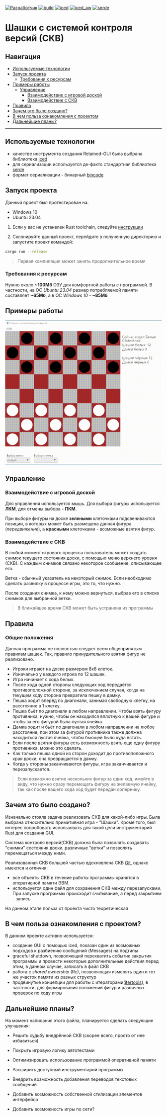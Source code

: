 [![Разработчик](https://img.shields.io/badge/%D0%A0%D0%B0%D0%B7%D1%80%D0%B0%D0%B1%D0%BE%D1%82%D1%87%D0%B8%D0%BA-%D0%A1%D1%8B%D1%80%D1%86%D0%B5%D0%B2%20%D0%92%D0%B0%D0%B4%D0%B8%D0%BC%20%D0%98%D0%B3%D0%BE%D1%80%D0%B5%D0%B2%D0%B8%D1%87-9933FF?labelColor=4c0099&style=flat&link=https://github.com/iced-rs/iced_aw)](https://github.com/iced-rs/iced_aw)
[![build](https://github.com/syrtcevvi/checkers/actions/workflows/rust.yml/badge.svg)](https://github.com/syrtcevvi/checkers/actions/workflows/rust.yml)
[![iced](https://img.shields.io/badge/iced-%D0%91%D0%B8%D0%B1%D0%BB%D0%B8%D0%BE%D1%82%D0%B5%D0%BA%D0%B0%20GUI-blue?labelColor=00008B&style=flat&link=https://github.com/iced-rs/iced)](https://github.com/iced-rs/iced)
[![iced_aw](https://img.shields.io/badge/iced_aw-%D0%A0%D0%B0%D1%81%D1%88%D0%B8%D1%80%D0%B5%D0%BD%D0%B8%D0%B5%20%D0%B1%D0%B8%D0%B1%D0%BB%D0%B8%D0%BE%D1%82%D0%B5%D0%BA%D0%B8%20GUI-blue?labelColor=00008B&style=flat&link=https://github.com/iced-rs/iced_aw)](https://github.com/iced-rs/iced_aw)
[![serde](https://img.shields.io/badge/serde-%D0%91%D0%B8%D0%B1%D0%BB%D0%B8%D0%BE%D1%82%D0%B5%D0%BA%D0%B0%20%D1%81%D0%B5%D1%80%D0%B8%D0%B0%D0%BB%D0%B8%D0%B7%D0%B0%D1%86%D0%B8%D0%B8-orange?labelColor=yellow&style=flat&link=https://github.com/serde-rs/serde)](https://github.com/serde-rs/serde)

# Шашки с системой контроля версий (СКВ)
## Навигация
- [Используемые технологии](#используемые-технологии)
- [Запуск проекта](#запуск-проекта)
    - [Требования к ресурсам](#требования-к-ресурсам)
- [Примеры работы](#примеры-работы)
    - [Управление](#управление)
        - [Взаимодействие с игровой доской](#взаимодействие-с-игровой-доской)
        - [Взаимодействие с СКВ](#взаимодействие-с-скв)
- [Правила](#правила)
- [Зачем это было создано?](#зачем-это-было-создано)
- [В чем польза ознакомления с проектом](#в-чем-польза-ознакомления-с-проектом)
- [Дальнейшие планы?](#дальнейшие-планы)

---

## Используемые технологии
-  качестве инструмента создания Retained-GUI была выбрана библиотека [iced](https://docs.rs/iced/latest/iced/)
-  для сериализации используется де-факто стандартная библиотека [serde](https://docs.rs/serde/latest/serde/)
-  формат сериализации - бинарный [bincode](https://docs.rs/bincode/latest/bincode/)

## Запуск проекта
Данный проект был протестирован на:
- Windows 10
- Ubuntu 23.04

1. Если у вас не устанвлен Rust toolchain, следуйте [инструкции](https://www.rust-lang.org/learn/get-started)

2. Склонируйте данный проект, перейдите в полученную директорию и запустите проект командой:
```bash
cargo run --release
```
> Первая компиляция может занять продолжительное время

### Требования к ресурсам
Нужно около **~100Мб** ОЗУ для комфортной работы с программой. В частности, на ОС *Ubuntu 23.04* размер потребляемой памяти составляет **~65Мб**, а в ОС *Windows 10* - **~85Мб**

## Примеры работы
<div align="center">
    <img src="./media/usage-example.gif" width="600" />
</div>

## Управление
### Взаимодействие с игровой доской
Для управления используется мышь. Для выбора фигуры используется **ЛКМ**, для отмены выбора - **ПКМ**. 

При выборе фигуры на доске **зелеными** клеточками подсвечиваются позиции, в которых может быть размещена данная фигура (*передвижение*), а **красными** клеточками - возможные взятия фигур.

### Взаимодействие с СКВ
В любой момент игрового процесса пользователь может создать снимок текущего состояния доски, с помощью меню верхнего уровня (СКВ). С каждым снимков связано некоторое сообщение, описывающее его.

Ветка - обычный указатель на некоторый снимок. Если необходимо сделать развилку в процессе игры, это то, что нужно.

После создания снимка, к нему можно вернуться, выбрав его в списке снимков для выбранной ветки.

> В ближайшее время СКВ может быть устранена из программы

## Правила
### Общие положения
Данная программа не полностью следует всем общепринятым правилам шашек. Так, правило принудительного взятия фигур не реализовано.

- Игроки играют на доске размером 8x8 клеток.
- Изначально у каждого игрока по 12 шашек.
- Игра начинает с  хода белых.
- После хода одной стороны следующих ход передаётся противоположной стороне, за исключением случая, когда на текущем ходу сторона превратила пешку в дамку.
- Пешка ходит вперёд по диагонали, занимая свободную клетку, на расстояние в 1 клетку.
- Пешка бьёт по диагонали в любом направлении. Чтобы взять фигуру противника, нужно, чтобы он находился вплотную к вашей фигуре и чтобы за его фигурой была пустая ячейка.
- Дамка ходит и бьёт по диагонали в любом направлении на любое расстояние, при этом за фигурой противника также должна находиться пустая ячейка, чтобы бьющей было куда встать.
- Если после *взятия* фигуры есть возможность взять еще одну фигуру противника, можно это сделать.
- Как только пешка одной из сторон доходит до противоположного края доски, она превращается в дамку.
- Когда у стороны заканчиваются фигуры, игра заканчивается и перезапускается.

> Если возможно взятие нескольких фигур за один ход, имейте в виду, что нужно сразу перемещать фигуру на желаемую ячейку, так как после вашего хода ход будет передан сопернику.

## Зачем это было создано?
Изначально стояла задача реализовать СКВ для какой-либо игры. Была выбрана относительно примитивная игра - "Шашки". Кроме того, был интерес попробовать использовать для такой цели инструментарий Rust для создания GUI.

Система контроля версий(СКВ) должна была позволять создавать "снимки" состояния доски, различные "ветки" и позволять перемещаться между ними.

Реализованная СКВ большей частью вдохновлена СКВ [Git](https://git-scm.com/book/en/v2), однако имеются и отличия:
- все объекты СКВ в течение работы программы хранятся в оперативной памяти ЭВМ.
- используется один файл для сохранения СКВ между перезапусками. При запуске программы происходит считывание, а перед закрытием - запись.

На данном этапе польза от проекта чисто теоретическая

## В чем польза ознакомления с проектом?
В данном проекте активно используется:
- создание GUI с помощью iced, показан один из возможных подходов к разбиению сообщений (Messages) на подтипы
- graceful shutdown, позволяющий перехватить событие закрытия программы и провести некоторые дополнительные действия перед этим, в данном случае, записать в файл СКВ
- работа с *shared ownership* (Rc<RefCell>), позволяющая изменять один и тот же участок памяти из разных структур
- продвинутые концепции для работы с итераторами([itertools](https://docs.rs/itertools/latest/itertools/)), в частности, для формирования положений фигур и различных проверок по ходу игры

## Дальнейшие планы?
На момент написания этого файла, планируется сделать следующие улучшения:
- Решить судьбу внедрённой СКВ (скорее всего, просто от нее избавиться)
- Покрыть игровую логику автотестами 
- Оптимизировать использование программой оперативной памяти
- Расширить доступный инструментарий программы
- Внедрить возможность добавления переводов текстовых сообщений
- Добавить возможность собственной стилизации элементов интерфейса

- Добавить возможность игры по сети?
